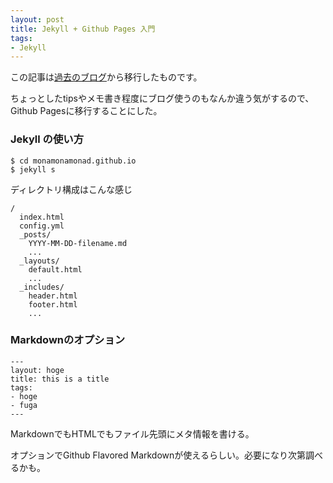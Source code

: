 ```yaml
---
layout: post
title: Jekyll + Github Pages 入門
tags:
- Jekyll
---
```


この記事は[過去のブログ](http://monamonamonad.github.io/2017/03/14/jekyll-first.html)から移行したものです。

ちょっとしたtipsやメモ書き程度にブログ使うのもなんか違う気がするので、
Github Pagesに移行することにした。

### Jekyll の使い方

    $ cd monamonamonad.github.io
    $ jekyll s

ディレクトリ構成はこんな感じ

    /
      index.html
      config.yml
      _posts/
        YYYY-MM-DD-filename.md
        ...
      _layouts/
        default.html
        ...
      _includes/
        header.html
        footer.html
        ...

### Markdownのオプション

    ---
    layout: hoge
    title: this is a title
    tags:
    - hoge
    - fuga
    ---

MarkdownでもHTMLでもファイル先頭にメタ情報を書ける。

オプションでGithub Flavored Markdownが使えるらしい。必要になり次第調べるかも。
